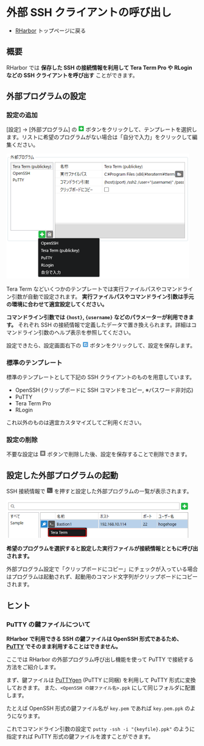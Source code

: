 外部 SSH クライアントの呼び出し
=====

- [RHarbor](index.ja.md) トップページに戻る

## 概要

RHarbor では **保存した SSH の接続情報を利用して Tera Term Pro や RLogin などの SSH クライアントを呼び出す** ことができます。

## 外部プログラムの設定

### 設定の追加

[設定] → [外部プログラム] の <img src="images/buttons/add-button.png" alt="＋" style="height:2ex"> ボタンをクリックして、テンプレートを選択します。リストに希望のプログラムがない場合は「自分で入力」をクリックして編集ください。

<img src="images\invoke-ssh-client\settings.ja.png" alt="外部プログラムの設定" width="480">

Tera Term などいくつかのテンプレートでは実行ファイルパスやコマンドライン引数が自動で設定されます。
**実行ファイルパスやコマンドライン引数は手元の環境に合わせて適宜設定してください。**

**コマンドライン引数では `{host}`, `{username}` などのパラメーターが利用できます。**
それぞれ SSH の接続情報で定義したデータで置き換えられます。詳細はコマンドライン引数のヘルプ表示を参照してください。

設定できたら、設定画面右下の <img src="images/buttons/save-button.png" alt="設定の保存" style="height:2ex"> ボタンをクリックして、設定を保存します。

### 標準のテンプレート

標準のテンプレートとして下記の SSH クライアントのものを用意しています。

- OpenSSH (クリップボードに SSH コマンドをコピー, ※パスワード非対応)
- PuTTY
- Tera Term Pro
- RLogin

これ以外のものは適宜カスタマイズしてご利用ください。

### 設定の削除

不要な設定は <img src="images/buttons/remove-button.png" alt="削除" style="height:2ex"> ボタンで削除した後、設定を保存することで削除できます。

## 設定した外部プログラムの起動

SSH 接続情報で <img src="images/buttons/ssh-client-button.png" alt="SSH クライアントの起動" style="height:2ex"> を押すと設定した外部プログラムの一覧が表示されます。

<img src="images\invoke-ssh-client\invoke-ssh-client.ja.png" alt="設定した外部プログラムの起動" width="480">

**希望のプログラムを選択すると設定した実行ファイルが接続情報とともに呼び出されます。**

外部プログラム設定で「クリップボードにコピー」にチェックが入っている場合はプログラムは起動されず、起動用のコマンド文字列がクリップボードにコピーされます。

## ヒント

### PuTTY の鍵ファイルについて

**RHarbor で利用できる SSH の鍵ファイルは OpenSSH 形式であるため、 [PuTTY](https://www.putty.org/) でそのまま利用することはできません。**

ここでは RHarbor の外部プログラム呼び出し機能を使って PuTTY で接続する方法をご紹介します。

まず、鍵ファイルは [PuTTYgen](https://www.puttygen.com/) (PuTTY に同梱) を利用して PuTTY 形式に変換しておきます。
また、`<OpenSSH の鍵ファイル名>.ppk` にして同じフォルダに配置します。

たとえば OpenSSH 形式の鍵ファイル名が `key.pem` であれば `key.pem.ppk` のようになります。

これでコマンドライン引数の設定で `putty -ssh -i "{keyfile}.ppk"` のように指定すれば PuTTY 形式の鍵ファイルを渡すことができます。



